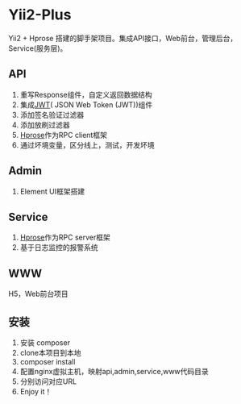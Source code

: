 # Yii2-Plus
Yii2 + Hprose 搭建的脚手架项目。集成API接口，Web前台，管理后台，Service(服务层)。

## API
1. 重写Response组件，自定义返回数据结构
2. 集成[JWT](https://tools.ietf.org/html/rfc7519)( JSON Web Token (JWT))组件 
3. 添加签名验证过滤器
4. 添加放刷过滤器
5. [Hprose](https://github.com/hprose/hprose-php)作为RPC client框架
6. 通过坏境变量，区分线上，测试，开发坏境

## Admin
1. Element UI框架搭建

## Service
1. [Hprose](https://github.com/hprose/hprose-php)作为RPC server框架
2. 基于日志监控的报警系统

## WWW
H5，Web前台项目

## 安装

1. 安装 composer
2. clone本项目到本地
3. composer install
4. 配置nginx虚拟主机，映射api,admin,service,www代码目录
5. 分别访问对应URL
6. Enjoy it！

